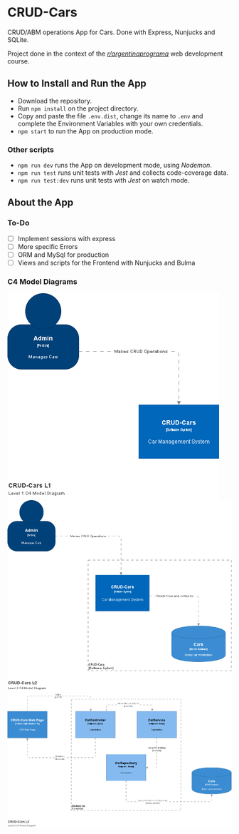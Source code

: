 # CRUD-Cars

CRUD/ABM operations App for Cars. Done with Express, Nunjucks and SQLite.

Project done in the context of the _[r/argentinaprograma](https://argentinaprograma.com/)_ web development course.

## How to Install and Run the App

- Download the repository.
- Run `npm install` on the project directory.
- Copy and paste the file `.env.dist`, change its name to `.env` and complete the Environment Variables with your own credentials.
- `npm start` to run the App on production mode.

### Other scripts

- `npm run dev` runs the App on development mode, using _Nodemon_.
- `npm run test` runs unit tests with _Jest_ and collects code-coverage data.
- `npm run test:dev` runs unit tests with _Jest_ on watch mode.

## About the App

### To-Do

- [ ] Implement sessions with express
- [ ] More specific Errors
- [ ] ORM and MySql for production
- [ ] Views and scripts for the Frontend with Nunjucks and Bulma

### C4 Model Diagrams

![CRUD-Cars C4L1](./doc/crud-cars-c4l1.png)
![CRUD-Cars C4L2](./doc/crud-cars-c4l2.png)
![CRUD-Cars C4L3](./doc/crud-cars-c4l3.png)
